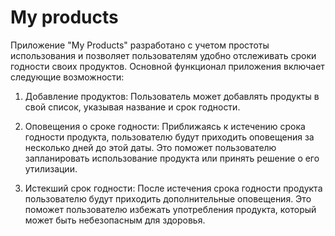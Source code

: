 # My products

Приложение "My Products" разработано с учетом простоты использования и позволяет пользователям удобно отслеживать сроки годности своих продуктов. Основной функционал приложения включает следующие возможности:

1. Добавление продуктов: Пользователь может добавлять продукты в свой список, указывая название и срок годности.

2. Оповещения о сроке годности: Приближаясь к истечению срока годности продукта, пользователю будут приходить оповещения за несколько дней до этой даты. Это поможет пользователю запланировать использование продукта или принять решение о его утилизации.

3. Истекший срок годности: После истечения срока годности продукта пользователю будут приходить дополнительные оповещения. Это поможет пользователю избежать употребления продукта, который может быть небезопасным для здоровья.
